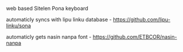 web based Sitelen Pona keyboard


automaticly syncs with lipu linku database - https://github.com/lipu-linku/sona

automaticly gets nasin nanpa font - https://github.com/ETBCOR/nasin-nanpa
